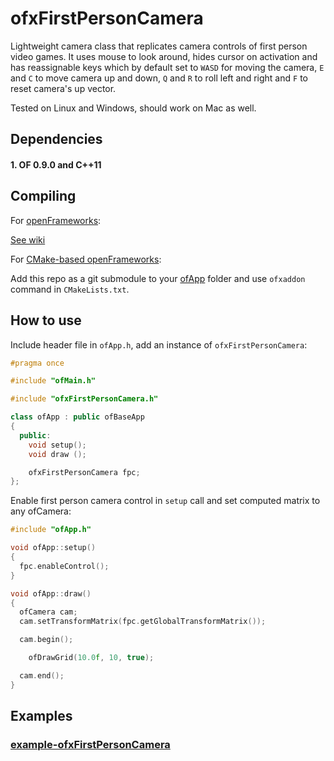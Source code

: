 ofxFirstPersonCamera
====================


Lightweight camera class that replicates camera controls of first person video games. It uses mouse to look around, hides cursor on activation and has reassignable keys which by default set to `WASD` for moving the camera, `E` and `C` to move camera up and down, `Q` and `R` to roll left and right and `F` to reset camera's up vector.

Tested on Linux and Windows, should work on Mac as well.


Dependencies
------------

#### 1. OF 0.9.0 and C++11

Compiling
---------

For [openFrameworks](https://github.com/openframeworks/openFrameworks):

[See wiki](https://github.com/ofnode/of/wiki/Compiling-ofApp-with-vanilla-openFrameworks)

For [CMake-based openFrameworks](https://github.com/ofnode/of):

Add this repo as a git submodule to your [ofApp](https://github.com/ofnode/ofApp) folder and use `ofxaddon` command in `CMakeLists.txt`.


How to use
----------

Include header file in `ofApp.h`, add an instance of `ofxFirstPersonCamera`:

```cpp
#pragma once

#include "ofMain.h"

#include "ofxFirstPersonCamera.h"

class ofApp : public ofBaseApp
{
  public:
    void setup();
    void draw ();

    ofxFirstPersonCamera fpc;
};
```

Enable first person camera control in `setup` call and set computed matrix to any ofCamera:

```cpp
#include "ofApp.h"

void ofApp::setup()
{
  fpc.enableControl();
}

void ofApp::draw()
{
  ofCamera cam;
  cam.setTransformMatrix(fpc.getGlobalTransformMatrix());

  cam.begin();

    ofDrawGrid(10.0f, 10, true);

  cam.end();
}
```


Examples
--------

### [example-ofxFirstPersonCamera](https://github.com/ofnode/example-ofxFirstPersonCamera)
